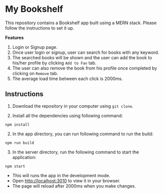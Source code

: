 # My Bookshelf

This repository contains a Bookshelf app built using a MERN stack. Please follow the instructions to set it up.

**Features**

1. Login or Signup page.
2. Once user login or signup, user can search for books with any keyword.
3. The searched books will be shown and the user can add the book to his/her profile by clicking `Add to Fav` tab.
4. The user can also remove the book from his profile once completed by clicking on `Remove` tab.
5. The average load time between each click is 2000ms.


## Instructions

1. Download the repository in your computer using `git clone`.
   
2. Install all the dependencies using following command:

```Shell
npm install
```

2. In the app directory, you can run following command to run the build:

```Shell
npm run build
```

3. In the server directory, run the following command to start the application:

```Shell
npm start
```

- This will runs the app in the development mode.
- Open [http://localhost:3010](http://localhost:3000) to view it in your browser.
- The page will reload after 2000ms when you make changes.
